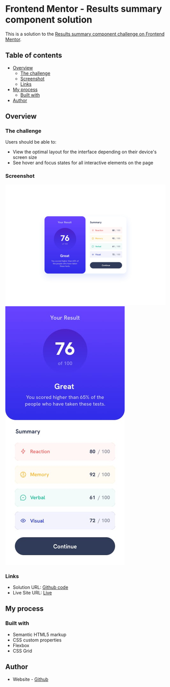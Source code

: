 # Frontend Mentor - Results summary component solution

This is a solution to the [Results summary component challenge on Frontend Mentor](https://www.frontendmentor.io/challenges/results-summary-component-CE_K6s0maV).

## Table of contents

- [Overview](#overview)
  - [The challenge](#the-challenge)
  - [Screenshot](#screenshot)
  - [Links](#links)
- [My process](#my-process)
  - [Built with](#built-with)
- [Author](#author)



## Overview

### The challenge

Users should be able to:

- View the optimal layout for the interface depending on their device's screen size
- See hover and focus states for all interactive elements on the page

### Screenshot

![](./design/desktop-design.jpg)
![](./design/mobile-design.jpg)


### Links

- Solution URL: [Github code](https://github.com/MandarBorhade/results-component-solution)
- Live Site URL: [Live](https://mandarborhade.github.io/results-component-solution/)

## My process

### Built with

- Semantic HTML5 markup
- CSS custom properties
- Flexbox
- CSS Grid


## Author

- Website - [Github](https://github.com/MandarBorhade)



